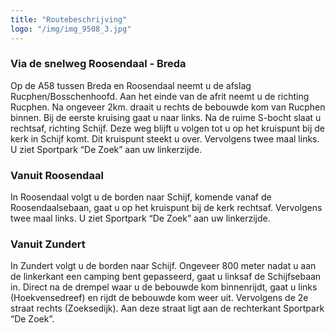 ```yaml
---
title: "Routebeschrijving"
logo: "/img/img_9508_3.jpg"
---
```


### Via de snelweg Roosendaal - Breda
Op de A58 tussen Breda en Roosendaal neemt u de afslag Rucphen/Bosschenhoofd. Aan het einde van de afrit neemt u de richting Rucphen. Na ongeveer 2km. draait u rechts de bebouwde kom van Rucphen binnen. Bij de eerste kruising gaat u naar links. Na de ruime S-bocht slaat u rechtsaf, richting Schijf. Deze weg blijft u volgen tot u op het kruispunt bij de kerk in Schijf komt. Dit kruispunt steekt u over. Vervolgens twee maal links. U ziet Sportpark “De Zoek” aan uw linkerzijde.

### Vanuit Roosendaal
In Roosendaal volgt u de borden naar Schijf, komende vanaf de Roosendaalsebaan, gaat u op het kruispunt bij de kerk rechtsaf. Vervolgens twee maal links. U ziet Sportpark “De Zoek” aan uw linkerzijde.

### Vanuit Zundert
In Zundert volgt u de borden naar Schijf. Ongeveer 800 meter nadat u aan de linkerkant een camping bent gepasseerd, gaat u linksaf de Schijfsebaan in. Direct na de drempel waar u de bebouwde kom binnenrijdt, gaat u links (Hoekvensedreef) en rijdt de bebouwde kom weer uit. Vervolgens de 2e straat rechts (Zoeksedijk). Aan deze straat ligt aan de rechterkant Sportpark “De Zoek”.
